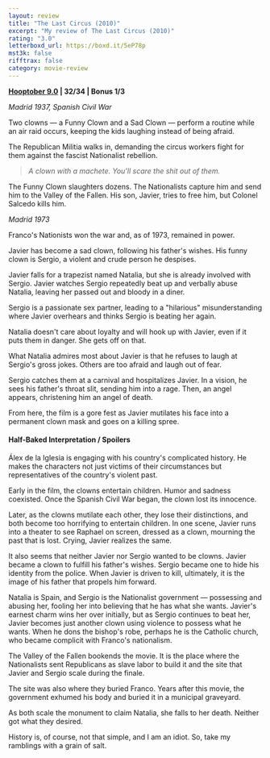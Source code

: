 ```yaml
---
layout: review
title: "The Last Circus (2010)"
excerpt: "My review of The Last Circus (2010)"
rating: "3.0"
letterboxd_url: https://boxd.it/5eP78p
mst3k: false
rifftrax: false
category: movie-review
---
```


<b><a href="https://boxd.it/pOmcY/detail" target="_blank" rel="noopener">Hooptober 9.0</a> | 32/34 | Bonus 1/3</b>

<i>Madrid 1937, Spanish Civil War</i>

Two clowns — a Funny Clown and a Sad Clown — perform a routine while an air raid occurs, keeping the kids laughing instead of being afraid.

The Republican Militia walks in, demanding the circus workers fight for them against the fascist Nationalist rebellion.

<blockquote><i>A clown with a machete. You'll scare the shit out of them.</i></blockquote>

The Funny Clown slaughters dozens. The Nationalists capture him and send him to the Valley of the Fallen. His son, Javier, tries to free him, but Colonel Salcedo kills him.

<i>Madrid 1973</i>

Franco's Nationists won the war and, as of 1973, remained in power.

Javier has become a sad clown, following his father's wishes. His funny clown is Sergio, a violent and crude person he despises.

Javier falls for a trapezist named Natalia, but she is already involved with Sergio. Javier watches Sergio repeatedly beat up and verbally abuse Natalia, leaving her passed out and bloody in a diner.

Sergio is a passionate sex partner, leading to a "hilarious" misunderstanding where Javier overhears and thinks Sergio is beating her again.

Natalia doesn't care about loyalty and will hook up with Javier, even if it puts them in danger. She gets off on that.

What Natalia admires most about Javier is that he refuses to laugh at Sergio's gross jokes. Others are too afraid and laugh out of fear.

Sergio catches them at a carnival and hospitalizes Javier. In a vision, he sees his father's throat slit, sending him into a rage. Then, an angel appears, christening him an angel of death.

From here, the film is a gore fest as Javier mutilates his face into a permanent clown mask and goes on a killing spree.

#### Half-Baked Interpretation / Spoilers

Álex de la Iglesia is engaging with his country's complicated history. He makes the characters not just victims of their circumstances but representatives of the country's violent past.

Early in the film, the clowns entertain children. Humor and sadness coexisted. Once the Spanish Civil War began, the clown lost its innocence.

Later, as the clowns mutilate each other, they lose their distinctions, and both become too horrifying to entertain children. In one scene, Javier runs into a theater to see Raphael on screen, dressed as a clown, mourning the past that is lost. Crying, Javier realizes the same.

It also seems that neither Javier nor Sergio wanted to be clowns. Javier became a clown to fulfill his father's wishes. Sergio became one to hide his identity from the police. When Javier is driven to kill, ultimately, it is the image of his father that propels him forward.

Natalia is Spain, and Sergio is the Nationalist government — possessing and abusing her, fooling her into believing that he has what she wants. Javier's earnest charm wins her over initially, but as Sergio continues to beat her, Javier becomes just another clown using violence to possess what he wants. When he dons the bishop's robe, perhaps he is the Catholic church, who became complicit with Franco's nationalism.

The Valley of the Fallen bookends the movie. It is the place where the Nationalists sent Republicans as slave labor to build it and the site that Javier and Sergio scale during the finale.

The site was also where they buried Franco. Years after this movie, the government exhumed his body and buried it in a municipal graveyard.

As both scale the monument to claim Natalia, she falls to her death. Neither got what they desired.

History is, of course, not that simple, and I am an idiot. So, take my ramblings with a grain of salt.
